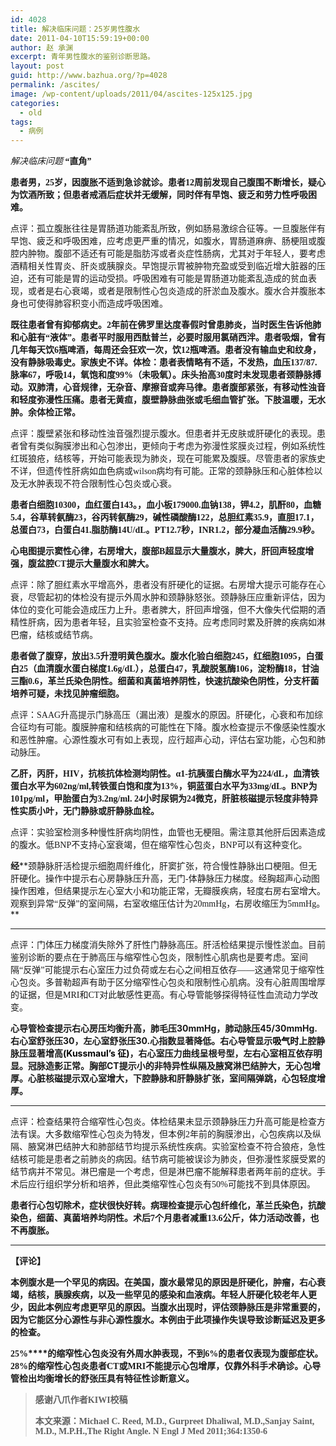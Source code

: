 ```yaml
---
id: 4028
title: 解决临床问题：25岁男性腹水
date: 2011-04-10T15:59:19+00:00
author: 赵 承渊
excerpt: 青年男性腹水的鉴别诊断思路。
layout: post
guid: http://www.bazhua.org/?p=4028
permalink: /ascites/
image: /wp-content/uploads/2011/04/ascites-125x125.jpg
categories:
  - old
tags:
  - 病例
---
```

_<span style="font-family: 宋体;">解决临床问题 </span>_**<span style="font-family: 华文仿宋;">“直角”</span>**

**<span style="font-family: 华文仿宋;">患者男，25岁，因腹胀不适到急诊就诊。患者12周前发现自己腹围不断增长，疑心为饮酒所致；但患者戒酒后症状并无缓解，同时伴有早饱、疲乏和劳力性呼吸困难。</span>**

<span style="font-family: 楷体;">点评：孤立腹胀往往是胃肠道功能紊乱所致，例如肠易激综合征等。一旦腹胀伴有早饱、疲乏和呼吸困难，应考虑更严重的情况，如腹水，胃肠道麻痹、肠梗阻或腹腔内肿物。腹部不适还有可能是脂肪泻或者炎症性肠病，尤其对于年轻人，要考虑酒精相关性胃炎、肝炎或胰腺炎。早饱提示胃被肿物充盈或受到临近增大脏器的压迫，还有可能是胃的运动受损。呼吸困难有可能是胃肠道功能紊乱造成的贫血表现，或者是右心衰竭，或者是限制性心包炎造成的肝淤血及腹水。腹水合并腹胀本身也可使得肺容积变小而造成呼吸困难。</span>

**<span style="font-family: 华文仿宋;">既往患者曾有抑郁病史。2年前在佛罗里达度春假时曾患肺炎，当时医生告诉他肺和心脏有“液体”。患者平时服用西酞普兰，必要时服用氯硝西泮。患者吸烟，曾有几年每天饮6瓶啤酒，每周还会狂欢一次，饮12瓶啤酒。患者没有输血史和纹身，没有静脉吸毒史。家族史不详。体检：患者表情略有不适，不发热，血压137/87.脉率67，呼吸14，氧饱和度99%（未吸氧）。床头抬高30度时未发现患者颈静脉搏动。双肺清，心音规律，无杂音、摩擦音或奔马律。患者腹部紧张，有移动性浊音和轻度弥漫性压痛。患者无黄疸，腹壁静脉曲张或毛细血管扩张。下肢温暖，无水肿。余体检正常。</span>**

<span style="font-family: 楷体;">点评：腹壁紧张和移动性浊音强烈提示腹水。但患者并无皮肤或肝硬化的表现。患者曾有类似胸膜渗出和心包渗出，更倾向于考虑为弥漫性浆膜炎过程，例如系统性红斑狼疮，结核等，开始可能表现为肺炎，现在可能累及腹膜。尽管患者的家族史不详，但遗传性肝病如血色病或wilson病均有可能。正常的颈静脉压和心脏体检以及无水肿表现不符合限制性心包炎或心衰。</span>

**<span style="font-family: 华文仿宋;">患者白细胞10300，血红蛋白143。，血小板179000.血钠138，钾4.2，肌酐80，血糖5.4，谷草转氨酶23，谷丙转氨酶29，碱性磷酸酶122，总胆红素35.9，直胆17.1，总蛋白73，白蛋白41.脂肪酶14U/dL。PT12.7秒，INR1.2，部分凝血活酶29.9秒。</span>**

**<span style="font-family: 华文仿宋;">心电图提示窦性心律，右房增大，腹部B超显示大量腹水，脾大，肝回声轻度增强，腹盆腔CT提示大量腹水和脾大。</span>**

<span style="font-family: 楷体;">点评：除了胆红素水平增高外，患者没有肝硬化的证据。右房增大提示可能存在心衰，尽管起初的体检没有提示外周水肿和颈静脉怒张。颈静脉压应重新评估，因为体位的变化可能会造成压力上升。患者脾大，肝回声增强，但不大像失代偿期的酒精性肝病，因为患者年轻，且实验室检查不支持。应考虑同时累及肝脾的疾病如淋巴瘤，结核或结节病。</span>

**<span style="font-family: 华文仿宋;">﻿患者做了腹穿，放出3.5升澄明黄色腹水。腹水化验白细胞245，红细胞1095，白蛋白25（血清腹水蛋白梯度1.6g/dL），总蛋白47，乳酸脱氢酶106，淀粉酶18，甘油三酯0.6，革兰氏染色阴性。细菌和真菌培养阴性，快速抗酸染色阴性，分支杆菌培养可疑，未找见肿瘤细胞。</span>**

<span style="font-family: 楷体;">点评：SAAG升高提示门脉高压（漏出液）是腹水的原因。肝硬化，心衰和布加综合征均有可能。腹膜肿瘤和结核病的可能性在下降。腹水检查提示不像感染性腹水和恶性肿瘤。心源性腹水可有如上表现，应行超声心动，评估右室功能，心包和肺动脉压。</span>

**<span style="font-family: 华文仿宋;">乙肝，丙肝，HIV，抗核抗体检测均阴性。α1-抗胰蛋白酶水平为224/dL，血清铁蛋白水平为602ng/ml,转铁蛋白饱和度为13%，铜蓝蛋白水平为33mg/dL。BNP为101pg/ml，甲胎蛋白为3.2ng/ml. 24小时尿铜为24微克，肝脏核磁提示轻度非特异性实质小叶，无门静脉或肝静脉血栓。</span>**

<span style="font-family: 楷体;">点评：实验室检测多种慢性肝病均阴性，血管也无梗阻。需注意其他肝后因素造成的腹水。低BNP不支持心室衰竭，但在缩窄性心包炎，BNP可以有这种变化。</span>

**经****<span style="font-family: 华文仿宋;">颈静脉肝活检提示细胞周纤维化，肝窦扩张，符合慢性静脉出口梗阻。但无肝硬化。操作中提示右心房静脉压升高，无门-体静脉压力梯度。经胸超声心动图操作困难，但结果提示左心室大小和功能正常，无瓣膜疾病，轻度右房右室增大。观察到异常“反弹”的室间隔，右室收缩压估计为20mmHg，右房收缩压为5mmHg。</span>**

 ****

<span style="font-family: 楷体;">点评：门体压力梯度消失除外了肝性门静脉高压。肝活检结果提示慢性淤血。目前鉴别诊断的要点在于肺高压与缩窄性心包炎，限制性心肌病也是要考虑。室间隔“反弹”可能提示右心室压力过负荷或左右心之间相互依存——这通常见于缩窄性心包炎。多普勒超声有助于区分缩窄性心包炎和限制性心肌病。没有心脏周围增厚的证据，但是MRI和CT对此敏感性更高。有心导管能够探得特征性血流动力学改变。</span>

**心导管检查提示右心房压均衡升高，肺毛压30mmHg，肺动脉压45/30mmHg.右心室舒张压30，左心室舒张压30.心指数显著降低。**<span><strong>右心导管显示</strong><span style="color: #000000;"><strong>吸气时</strong></span><strong>上腔静脉压显著增高</strong></span><span><span style="color: #000000;"><strong>(Kussmaul’s 征)</strong></span></span>**，右心室压力曲线呈根号型，左右心室相互依存明显。冠脉造影正常。胸部CT提示小的非特异性纵隔及腋窝淋巴结肿大，无心包增厚。心脏核磁提示双心室增大，下腔静脉和肝静脉扩张，室间隔弹跳，心包轻度增厚。**

 ****

<span style="font-family: 楷体;">点评：检查结果符合缩窄性心包炎。体检结果未显示颈静脉压力升高可能是检查方法有误。大多数缩窄性心包炎为特发，但本例2年前的胸膜渗出，心包疾病以及纵隔、腋窝淋巴结肿大和肺部结节均提示系统性疾病。实验室检查不符合狼疮，急性结核可能是患者之前肺炎的病因。结节病可能被误诊为肺炎，但弥漫性浆膜受累的结节病并不常见。淋巴瘤是一个考虑，但是淋巴瘤不能解释患者两年前的症状。手术后应行组织学分析和培养，但此类缩窄性心包炎有50%可能找不到具体原因。</span>

**<span style="font-family: 华文仿宋;">患者行心包切除术，症状很快好转。病理检查提示心包纤维化，革兰氏染色，抗酸染色，细菌、真菌培养均阴性。术后7个月患者减重13.6公斤，体力活动改善，也不再腹胀。</span>**

 ****

**<span style="font-family: 华文仿宋;">【评论】</span>**

**<span style="font-family: 华文仿宋;">本例腹水是一个罕见的病因。在美国，腹水最常见的原因是肝硬化，肿瘤，右心衰竭，结核，胰腺疾病，以及一些罕见的感染和血液病。年轻人肝硬化较老年人更少，因此本例应考虑更罕见的原因。当腹水出现时，评估颈静脉压是非常重要的，因为它能区分心源性与非心源性腹水。本例由于此项操作失误导致诊断延迟及更多的检查。</span>**

**<span style="font-family: 华文仿宋;">25%</span>****<span style="font-family: 华文仿宋;">的缩窄性心包炎没有外周水肿表现，不到6%的患者仅表现为腹部症状。28%的缩窄性心包炎患者CT或MRI不能提示心包增厚，仅靠外科手术确诊。心导管检出均衡增长的舒张压具有特征性诊断意义。</span>**

> **<span style="font-family: 华文仿宋;">感谢八爪作者KIWI校稿</span>**
> 
> **<span style="font-family: 华文仿宋;">本文来源：Michael C. Reed, M.D., Gurpreet Dhaliwal, M.D.,Sanjay Saint, M.D., M.P.H.,The Right Angle. N Engl J Med 2011;364:1350-6</span>**
